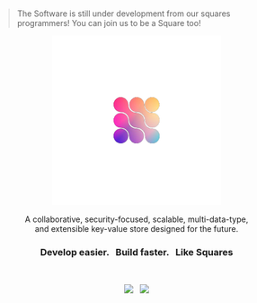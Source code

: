 
<br>

> The Software is still under development from our squares programmers!
> You can join us to be a Square too!
> 

<p align="center">
    <a href="https://squaredb.vercel.app" target="_blank">
        <img width="300" src="https://raw.githubusercontent.com/square-db/square-db/main/img/logo.png" alt="SquareDb Logo">
    </a>
</p>

<p align="center">
    A collaborative, security-focused, scalable, multi-data-type, <br /> and extensible key-value store designed for the future.
</p>

<h3 align="center">Develop easier. &nbsp; Build faster. &nbsp; Like Squares</h3>

<br>

<p align="center">
    <a href="https://twitter.com/square_db"><img src="https://img.shields.io/badge/twitter-follow_us-1d9bf0.svg?style=flat-square"></a>
    &nbsp;
    <a href="https://dev.to/square_db"><img src="https://img.shields.io/badge/dev-join_us-86f7b7.svg?style=flat-square"></a>
</p>

